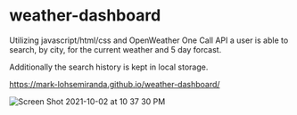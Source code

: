 # weather-dashboard

Utilizing javascript/html/css and OpenWeather One Call API a user is able to search, by city, for the current weather and 5 day forcast.

Additionally the search history is kept in local storage.

https://mark-lohsemiranda.github.io/weather-dashboard/

![Screen Shot 2021-10-02 at 10 37 30 PM](https://user-images.githubusercontent.com/83737312/135741541-d5121f85-b3d1-48c5-8d2d-de84e684b5de.png)
